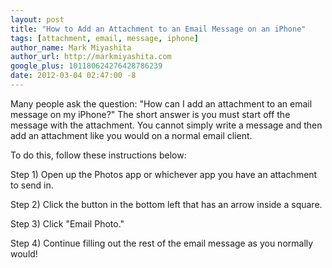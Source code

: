 ```yaml
---
layout: post
title: "How to Add an Attachment to an Email Message on an iPhone"
tags: [attachment, email, message, iphone]
author_name: Mark Miyashita
author_url: http://markmiyashita.com
google_plus: 101180624276428786239
date: 2012-03-04 02:47:00 -8
---
```


Many people ask the question: "How can I add an attachment to an email message on my iPhone?" The short answer is you must start off the message with the attachment. You cannot simply write a message and then add an attachment like you would on a normal email client. 

To do this, follow these instructions below:

Step 1) Open up the Photos app or whichever app you have an attachment to send in.

Step 2) Click the button in the bottom left that has an arrow inside a square. 

Step 3) Click "Email Photo."

Step 4) Continue filling out the rest of the email message as you normally would!
